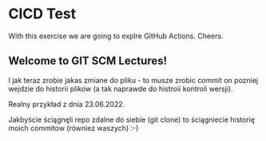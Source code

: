 # CICD Test
With this exercise we are going to explre GitHub Actions. Cheers.

## Welcome to GIT SCM Lectures!

I jak teraz zrobie jakas zmiane do pliku - to musze zrobic commit
on pozniej wejdzie do historii plikow (a tak naprawde do histroii kontroli wersji).

Realny przykład z dnia 23.06.2022.

Jakbyście ściągnęli repo zdalne do siebie (git clone) to ściągniecie historię moich commitow (równiez waszych) :-)